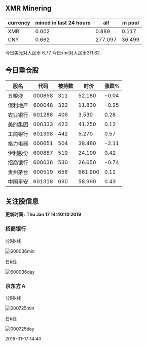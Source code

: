 ## XMR Minering

|currency|mined in last 24 hours|all|in pool|
|---|---|---|---|
|XMR|0.002|0.889|0.117|
|CNY|0.662|277.097|36.499|

今日美元对人民币 6.77	今日xmr对人民币311.62


## 今日重仓股 

|股名|代码|被持数|时价|涨跌%|
|---|---|---|---|---|
|五粮液|000858|311|52.180|-0.04|
|保利地产|600048|322|11.830|-0.25|
|农业银行|601288|406|3.530|0.28|
|美的集团|000333|423|41.250|0.12|
|工商银行|601398|442|5.270|0.57|
|格力电器|000651|504|38.480|-2.11|
|伊利股份|600887|519|24.100|0.42|
|招商银行|600036|530|26.650|-0.74|
|贵州茅台|600519|658|661.900|0.12|
|中国平安|601318|690|58.990|0.43|

## 关注股信息
**更新时间 : Thu Jan 17 14:40:10 2019**
### 招商银行 
分时k线

![600036min](http://image.sinajs.cn/newchart/min/n/sh600036.gif)

日k线

![600036day](http://image.sinajs.cn/newchart/daily/n/sh600036.gif)

### 京东方Ａ 
分时k线

![000725min](http://image.sinajs.cn/newchart/min/n/sz000725.gif)

日k线

![000725day](http://image.sinajs.cn/newchart/daily/n/sz000725.gif)

2019-01-17 14:40